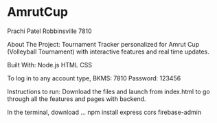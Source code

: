# AmrutCup

Prachi Patel
Robbinsville
7810

About The Project:
Tournament Tracker personalized for Amrut Cup (Volleyball Tournament) with interactive features and real time updates.

Built With:
Node.js
HTML
CSS

To log in to any account type, 
BKMS: 7810
Password: 123456

Instructions to run: 
Download the files and launch from index.html to go through all the features and pages with backend.

In the terminal, download ...
npm install express cors firebase-admin
